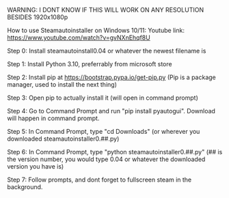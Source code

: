 WARNING: I DONT KNOW IF THIS WILL WORK ON ANY RESOLUTION BESIDES 1920x1080p

How to use Steamautoinstaller on Windows 10/11:
Youtube link: https://www.youtube.com/watch?v=gvNXnEhqf8U

Step 0: Install steamautoinstall0.04 or whatever the newest filename is

Step 1: Install Python 3.10, preferrably from microsoft store

Step 2: Install pip at https://bootstrap.pypa.io/get-pip.py (Pip is a package manager, used to install the next thing)

Step 3: Open pip to actually install it (will open in command prompt)

Step 4: Go to Command Prompt and run "pip install pyautogui". Download will happen in command prompt.

Step 5: In Command Prompt, type "cd Downloads" (or wherever you downloaded steamautoinstaller0.##.py)

Step 6: In Command Prompt, type "python steamautoinstaller0.##.py" (## is the version number, you would type 0.04 or whatever the downloaded version you have is)

Step 7: Follow prompts, and dont forget to fullscreen steam in the background.
